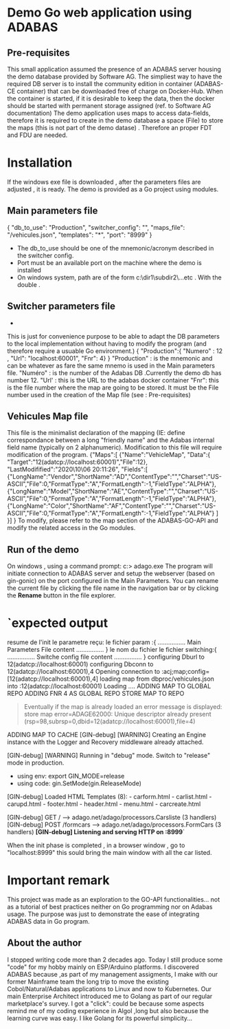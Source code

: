 # Demo Go web application using ADABAS

## Pre-requisites

This small application assumed the presence of an ADABAS server housing the demo database provided by Software AG. The simpliest way to have the required DB server is to install the community edition in container (ADABAS-CE container) that can be downloaded free of charge on Docker-Hub.
When the container is started, if it is desirable to keep the data, then the docker should be started with permanent storage assigned (ref. to Software AG documentation)
The demo application uses maps to access data-fields, therefore it is required to create in the demo database a space (File) to store the maps (this is not part of the demo datase) . Therefore an proper FDT and FDU are needed. 

# Installation 

If the windows exe file is downloaded , after the parameters files are adjusted , it is ready. 
The demo is provided as a Go project using modules. 

## Main parameters file 

{
"db_to_use": "Production",
"switcher_config": "<path to switcher config file ><switcher config file>",
"maps_file": "<path to map  file>/vehicules.json",
"templates": "<path to template directory>*",
"port": "8999"
}
- The db_to_use should be one of the mnemonic/acronym described in the switcher config. 
- Port must be an available port on the machine where the demo is installed
- On windows system, path are of the form c:\\dir1\\subdir2\\...etc . With the double \. 

## Switcher parameters file 
- 
This is just for convenience purpose to be able to adapt the DB parameters to the local implementation without having to modify the program (and therefore require a usuable Go environment.)
{
"Production":{
      "Numero" : 12 ,
      "Url": "localhost:60001",
      "Fnr": 4}
}
"Production" : is the mnemonic and can be whatever as fare the same mnemo is used in the Main parameters file. 
"Numéro" : is the number of the Adabas DB .Currently the demo db has number 12.
"Url' : this is the URL to the adabas docker container
"Fnr": this is the file number where the map are going to be stored. It must be the File number used in the creation of the Map  file (see : Pre-requisites)

## Vehicules Map file 
This file is the minimalist declaration of the mapping (IE: define correspondance between a long "friendly name" and the  Adabas internal field name (typically on 2 alphanumeric).
Modification to this file will require modification of the program. 
{"Maps":[
      {"Name":"VehicleMap",
       "Data":{
                 "Target":"12(adatcp://localhost:60001)","File":12},
                 "LastModifified":"2020\\10\\06 20:11:26",
                 "Fields":[
                        {"LongName":"Vendor","ShortName":"AD","ContentType":"","Charset":"US-ASCII","File":0,"FormatType":"A","FormatLength":-1,"FieldType":"ALPHA"},
                       {"LongName":"Model","ShortName":"AE","ContentType":"","Charset":"US-ASCII","File":0,"FormatType":"A","FormatLength":-1,"FieldType":"ALPHA"},
                     {"LongName":"Color","ShortName":"AF","ContentType":"","Charset":"US-ASCII","File":0,"FormatType":"A","FormatLength":-1,"FieldType":"ALPHA"}
               ]
      }]
}
To modify, please refer to the map section of the ADABAS-GO-API and modify the related access in the Go modules.

## Run of the demo 

On windows , using a command prompt: 
c:> adago.exe <path to Main Parameters File> 
The program will initiate connection to ADABAS server and setup the  webserver (based on gin-gonic) on the port configured in the Main Parameters. 
You can rename the current file by clicking the file name in the navigation bar or by clicking the **Rename** button in the file explorer.

`expected output
==============
resume de l'init
le parametre reçu:<file given as argument to the exe>
le fichier param :{
    ................
    Main Parameters File content
    ................
}
le nom du fichier <switcher file full path>
le fichier switching:{
	................
	Switche config file content
	................
}
configuring Dburl to 12(adatcp://localhost:60001)
configuring Dbconn to 12(adatcp://localhost:60001),4
Opening connection to :acj;map;config=[12(adatcp://localhost:60001),4]
loading map from dbproc/vehicules.json into :12(adatcp://localhost:60001)
Loading ....<Map file path>
ADDING MAP TO GLOBAL REPO
        ADDING FNR 4 AS GLOBAL REPO
        STORE MAP TO REPO
>Eventually if the map is already loaded an error message is displayed:
store map error=ADAGE62000: Unique descriptor already present (rsp=98,subrsp=0,dbid=12(adatcp://localhost:60001),file=4)

ADDING MAP TO CACHE
[GIN-debug] [WARNING] Creating an Engine instance with the Logger and Recovery middleware already attached.

[GIN-debug] [WARNING] Running in "debug" mode. Switch to "release" mode in production.
 - using env:   export GIN_MODE=release
 - using code:  gin.SetMode(gin.ReleaseMode)

[GIN-debug] Loaded HTML Templates (8):
        - carform.html
        - carlist.html
        - carupd.html
        - footer.html
        - header.html
        - menu.html
        - carcreate.html

[GIN-debug] GET    /                         --> adago.net/adago/processors.Carsliste (3 handlers)
[GIN-debug] POST   /formcars        --> adago.net/adago/processors.FormCars (3 handlers)
**[GIN-debug] Listening and serving HTTP on :8999**`

When the init phase is completed , in a browser window , go to "localhost:8999" this sould bring the main window with all the car listed. 

# Important remark

This project was made as an exploration to the GO-API functionalities... not as a tutorial of best practices neither on Go programming nor on Adabas usage.
The purpose was just to demonstrate the ease of integrating ADABAS data in Go program.

## About the author

I stopped writing code more than 2 decades ago. Today I still produce some "code" for my hobby mainly on ESP/Arduino platforms. 
I discovered ADABAS because ,as part of my management assigments, I make with our former Mainframe team the long trip to move the existing Cobol/Natural/Adabas applications to Linux and now to Kubernetes.
Our main Enterprise Architect introduced me to Golang as part of our regular marketplace's survey. I got a "click": could be because some aspects remind me of my coding experience in Algol ,long but also because the learning curve was easy. I like Golang for its powerful simplicity...  
